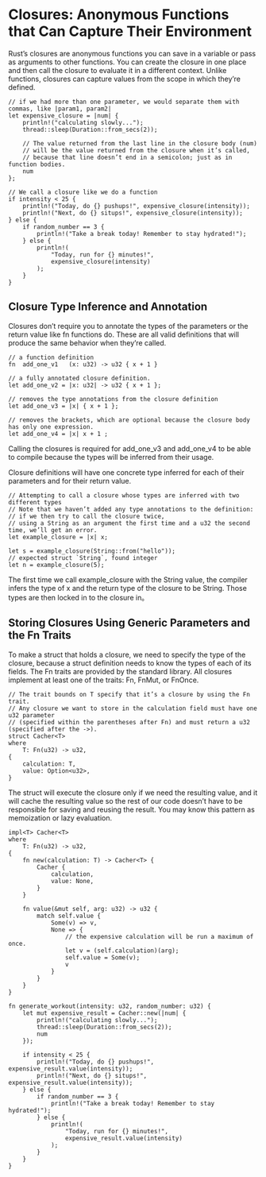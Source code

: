 # Closures: Anonymous Functions that Can Capture Their Environment
Rust’s closures are anonymous functions you can save in a variable or pass as arguments to other functions. 
You can create the closure in one place and then call the closure to evaluate it in a different context. 
Unlike functions, closures can capture values from the scope in which they’re defined. 

    // if we had more than one parameter, we would separate them with commas, like |param1, param2|
    let expensive_closure = |num| {
        println!("calculating slowly...");
        thread::sleep(Duration::from_secs(2));
        
        // The value returned from the last line in the closure body (num) 
        // will be the value returned from the closure when it’s called, 
        // because that line doesn’t end in a semicolon; just as in function bodies.
        num
    };
    
    // We call a closure like we do a function
    if intensity < 25 {
        println!("Today, do {} pushups!", expensive_closure(intensity));
        println!("Next, do {} situps!", expensive_closure(intensity));
    } else {
        if random_number == 3 {
            println!("Take a break today! Remember to stay hydrated!");
        } else {
            println!(
                "Today, run for {} minutes!",
                expensive_closure(intensity)
            );
        }
    }

## Closure Type Inference and Annotation
Closures don’t require you to annotate the types of the parameters or the return value like fn functions do.
These are all valid definitions that will produce the same behavior when they’re called.

    // a function definition
    fn  add_one_v1   (x: u32) -> u32 { x + 1 }
    
    // a fully annotated closure definition.
    let add_one_v2 = |x: u32| -> u32 { x + 1 };
    
    // removes the type annotations from the closure definition
    let add_one_v3 = |x| { x + 1 };
    
    // removes the brackets, which are optional because the closure body has only one expression.
    let add_one_v4 = |x| x + 1 ;

Calling the closures is required for add_one_v3 and add_one_v4 to be able to compile because the types will be inferred from their usage.

Closure definitions will have one concrete type inferred for each of their parameters and for their return value.

    // Attempting to call a closure whose types are inferred with two different types
    // Note that we haven’t added any type annotations to the definition: 
    // if we then try to call the closure twice, 
    // using a String as an argument the first time and a u32 the second time, we’ll get an error.
    let example_closure = |x| x;

    let s = example_closure(String::from("hello"));
    // expected struct `String`, found integer
    let n = example_closure(5);
    
The first time we call example_closure with the String value, the compiler infers the type of x and the return type of the closure to be String. 
Those types are then locked in to the closure in。


## Storing Closures Using Generic Parameters and the Fn Traits
To make a struct that holds a closure, we need to specify the type of the closure, because a struct definition needs to know the types of each of its fields. 
The Fn traits are provided by the standard library. All closures implement at least one of the traits: Fn, FnMut, or FnOnce. 

    // The trait bounds on T specify that it’s a closure by using the Fn trait. 
    // Any closure we want to store in the calculation field must have one u32 parameter 
    // (specified within the parentheses after Fn) and must return a u32 (specified after the ->).
    struct Cacher<T>
    where
        T: Fn(u32) -> u32,
    {
        calculation: T,
        value: Option<u32>,
    }
    
  The struct will execute the closure only if we need the resulting value, and it will cache the resulting value so the rest of our code doesn’t have to be responsible for saving and reusing the result. You may know this pattern as memoization or lazy evaluation.
  
    impl<T> Cacher<T>
    where
        T: Fn(u32) -> u32,
    {
        fn new(calculation: T) -> Cacher<T> {
            Cacher {
                calculation,
                value: None,
            }
        }

        fn value(&mut self, arg: u32) -> u32 {
            match self.value {
                Some(v) => v,
                None => {
                    // the expensive calculation will be run a maximum of once.
                    let v = (self.calculation)(arg);
                    self.value = Some(v);
                    v
                }
            }
        }
    }
    
    fn generate_workout(intensity: u32, random_number: u32) {
        let mut expensive_result = Cacher::new(|num| {
            println!("calculating slowly...");
            thread::sleep(Duration::from_secs(2));
            num
        });

        if intensity < 25 {
            println!("Today, do {} pushups!", expensive_result.value(intensity));
            println!("Next, do {} situps!", expensive_result.value(intensity));
        } else {
            if random_number == 3 {
                println!("Take a break today! Remember to stay hydrated!");
            } else {
                println!(
                    "Today, run for {} minutes!",
                    expensive_result.value(intensity)
                );
            }
        }
    }
